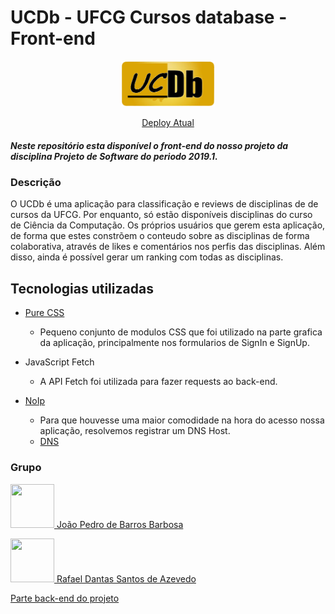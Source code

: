 # UCDb - UFCG Cursos database - Front-end

<a align="center" href="http://ucdb-frontend-jr.herokuapp.com/index.html" target="_blank">
 <p>
  <img src="https://github.com/joaobb/Projeto-PSOFT-Front-end/blob/master/images/ucdb.png?raw=true" max-height="150" width="150" title="UCDb deploy">
   
   Deploy Atual
 </p>
</a>


##### Neste repositório esta disponível o front-end do nosso projeto da disciplina Projeto de Software do periodo 2019.1. 

### Descrição
O UCDb é uma aplicação para classificação e reviews de disciplinas de de cursos da UFCG. Por enquanto, só estão disponíveis disciplinas do curso de Ciência da Computação.
Os próprios usuários que gerem esta aplicação, de forma que estes constrõem o conteudo sobre as disciplinas de forma colaborativa, através de likes e comentários nos perfis das disciplinas.
Além disso, ainda é possível gerar um ranking com todas as disciplinas.

## Tecnologias utilizadas
- [Pure CSS](https://www.purecss.io/)
  * Pequeno conjunto de modulos CSS que foi utilizado na parte grafica da aplicação, principalmente nos formularios de SignIn e SignUp. 

- JavaScript Fetch
  * A API Fetch foi utilizada para fazer requests ao back-end.

- [NoIp](https://www.noip.com/)
  * Para que houvesse uma maior comodidade na hora do acesso nossa aplicação, resolvemos registrar um DNS Host.
  * [DNS](http://ucdb.zapto.org)
 

### Grupo

  <a href="https://github.com/joaobb" target="_blank"><img src="https://avatars1.githubusercontent.com/u/29379615?s=460&v=4" height="70" width="70"> João Pedro de Barros Barbosa
  </a> 
  
  <a href="https://github.com/Rafaeldsa" target="_blank"><img src="https://avatars1.githubusercontent.com/u/38410234?s=460&v=4" height="70" width="70"> Rafael Dantas Santos de Azevedo
  </a>

[Parte back-end do projeto](https://github.com/Rafaeldsa/Projeto-PSOFT-Back-end)
